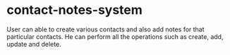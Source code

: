 # contact-notes-system
User can able to create various contacts and also add notes for that particular contacts. He can perform all the operations such as create, add, update and delete.

